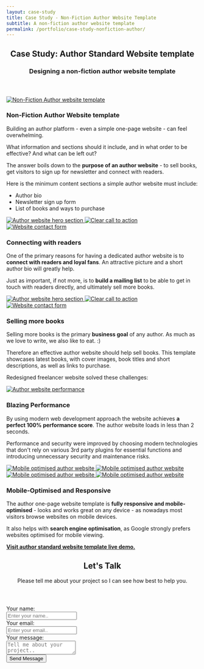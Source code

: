 ```yaml
---
layout: case-study
title: Case Study - Non-Fiction Author Website Template
subtitle: A non-fiction author website template
permalink: /portfolio/case-study-nonfiction-author/
---
```


<section>

  <!-- Need to refactor the cascade and classes, streamline -->
  <div class="content-wrapper">
    <header class="section-header">
      <h2>Case Study: Author Standard Website template</h2>
      <h3 class="section-description">Designing a non-fiction author website template</h3>
    </header>

  <div class="section-feature">
    <div class="image-grid">
      <a class="shadow image-grid-big" href="/assets/images/nonfiction-author-full.png">
        <img src="/assets/images/nonfiction-author-full-thumb.png" alt="Non-Fiction Author website template">
      </a>
    </div>
    <article>
      <h3>Non-Fiction Author Website template</h3>
      <p>Building an author platform - even a simple one-page website - can feel overwhelming.</p>
      <p>What information and sections should it include, and in what order to be effective? And what can be left out?</p>
      <p>The answer boils down to the <strong>purpose of an author website</strong> - to sell books, get visitors to sign up for newsletter and connect with readers.</p>
      <p>Here is the minimum content sections a simple author website must include:</p>
      <ul>
        <li>Author bio</li>
        <li>Newsletter sign up form</li>
        <li>List of books and ways to purchase</li>
      </ul>
    </article>
  </div>

  <div class="section-feature">
    <div class="image-grid">
      <a class="shadow image-grid-big" href="/assets/images/author-standard-about.png">
        <img src="/assets/images/author-standard-about-thumb.png" alt="Author website hero section">
      </a>
      <a class="shadow image-grid-left" href="/assets/images/author-standard-contact.png">
        <img src="/assets/images/author-standard-contact-thumb.png" alt="Clear call to action">
      </a>
      <a class="shadow image-grid-right" href="/assets/images/author-standard-newsletter.png">
        <img src="/assets/images/author-standard-newsletter-thumb.png" alt="Website contact form">
      </a>
    </div>
    <article>
      <h3>Connecting with readers</h3>
      <p>One of the primary reasons for having a dedicated author website is to <strong>connect with readers and loyal fans</strong>. An attractive picture and a short author bio will greatly help.</p>
      <p>Just as important, if not more, is to <strong>build a mailing list</strong> to be able to get in touch with readers directly, and ultimately sell more books.</p>
    </article>
  </div>

  <div class="section-feature">
    <div class="image-grid">
      <a class="shadow image-grid-big" href="/assets/images/author-standard-hero.png">
        <img src="/assets/images/author-standard-hero-thumb.png" alt="Author website hero section">
      </a>
      <a class="shadow image-grid-left" href="/assets/images/author-standard-booklist.png">
        <img src="/assets/images/author-standard-booklist-thumb.png" alt="Clear call to action">
      </a>
      <a class="shadow image-grid-right" href="/assets/images/author-standard-books-featured.png">
        <img src="/assets/images/author-standard-books-featured-thumb.png" alt="Website contact form">
      </a>
    </div>
    <article>
      <h3>Selling more books</h3>
      <p>Selling more books is the primary <strong>business goal</strong> of any author. As much as we love to write, we also like to eat. :)</p>
      <p>Therefore an effective author website should help sell books. This template showcases latest books, with cover images, book titles and short descriptions, as well as links to purchase.</p>
      <p>Redesigned freelancer website solved these challenges:</p>
    </article>
  </div>

  <div class="section-feature">
    <div class="image-grid">
      <a class="shadow image-grid-top" href="/assets/images/author-standard-performance.png">
        <img src="/assets/images/author-standard-performance-thumb.png" alt="Author website performance">
      </a>  
    </div>
    <article>
      <h3>Blazing Performance</h3>
      <p>By using modern web development approach the website achieves <strong>a perfect 100% performance score</strong>. The author website loads in less than 2 seconds.</p>
      <p>Performance and security were improved by choosing modern technologies that don't rely on various 3rd party plugins for essential functions and introducing unnecessary security and maintenance risks.</p>
    </article>
  </div>

  <div class="section-feature">
    <div class="image-grid">
      <a class="shadow" href="/assets/images/author-standard-mobile-books.png">
        <img src="/assets/images/author-standard-mobile-books.png" alt="Mobile optimised author website">
      </a>
      <a class="shadow" href="/assets/images/author-standard-mobile-about.png">
        <img src="/assets/images/author-standard-mobile-about.png" alt="Mobile optimised author website">
      </a>
      <a class="shadow" href="/assets/images/author-standard-mobile-newsletter.png">
        <img src="/assets/images/author-standard-mobile-newsletter.png" alt="Mobile optimised author website">
      </a>
      <a class="shadow" href="/assets/images/author-standard-mobile-contact.png">
        <img src="/assets/images/author-standard-mobile-contact.png" alt="Mobile optimised author website">
      </a>
    </div>
    <article>
      <h3>Mobile-Optimised and Responsive</h3>
      <p>The author one-page website template is <strong>fully responsive and mobile-optimised</strong> - looks and works great on any device - as nowadays most visitors browse websites on mobile devices.</p>
      <p>It also helps with <strong>search engine optimisation</strong>, as Google strongly prefers websites optimised for mobile viewing.</p>
      <a href="https://ikass.github.io/author-standard-template/"><strong>Visit author standard website template live demo.</strong></a>
    </article>
  </div>

  </div>
</section>

<!-- Contact form section -->
<section class="section-cta">
  <div class="content-wrapper">
    <header class="section-header">
      <h2>Let's Talk</h2>
      <p class="section-description">Please tell me about your project so I can see how best to help you.</p>
    </header>

<!-- modify this form HTML and place wherever you want your form -->

  <form class="form-cta" action="https://formspree.io/mqkgzrlv" method="POST">
    <label class="label-cta">Your name:</label><br>
    <input type="text" name="_name" placeholder="Enter your name.."><br>
    <label class="label-cta">Your email:</label><br>
    <input type="text" name="_replyto" placeholder="Enter your email.."><br>
    <label class="label-cta">Your message:</label><br>
    <textarea name="message" placeholder="Tell me about your project.."></textarea><br>
    <!-- your other form fields go here -->
    <input type="hidden" name="_subject" value="GritPub submission!"/>
    <button class="btn btn-cta" type="submit">Send Message</button>
  </form>
  </div>
</section>

